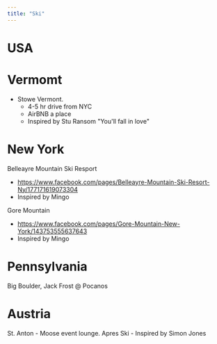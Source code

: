 ```yaml
---
title: "Ski"
---
```


# USA

# Vermomt

- Stowe Vermont. 
    - 4-5 hr drive from NYC
    - AirBNB a place
    - Inspired by Stu Ransom "You'll fall in love"

# New York
Belleayre Mountain Ski Resport
- https://www.facebook.com/pages/Belleayre-Mountain-Ski-Resort-Ny/177171619073304
- Inspired by Mingo

Gore Mountain
- https://www.facebook.com/pages/Gore-Mountain-New-York/143753555637643
- Inspired by Mingo


# Pennsylvania

Big Boulder, Jack Frost @ Pocanos


# Austria
St. Anton
    - Moose event lounge. Apres Ski
    - Inspired by Simon Jones
